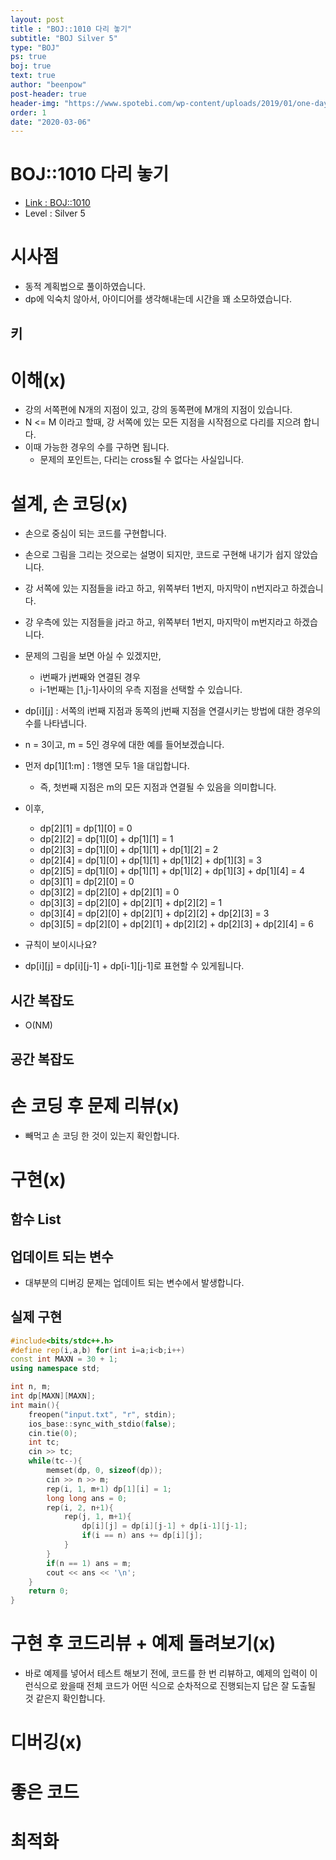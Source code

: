 ```yaml
---
layout: post
title : "BOJ::1010 다리 놓기"
subtitle: "BOJ Silver 5"
type: "BOJ"
ps: true
boj: true
text: true
author: "beenpow"
post-header: true
header-img: "https://www.spotebi.com/wp-content/uploads/2019/01/one-day-day-one-workout-motivation-spotebi.jpg"
order: 1
date: "2020-03-06"
---
```



# BOJ::1010 다리 놓기
- [Link : BOJ::1010](https://www.acmicpc.net/problem/1010)
- Level : Silver 5

# 시사점
- 동적 계획법으로 풀이하였습니다.
- dp에 익숙치 않아서, 아이디어를 생각해내는데 시간을 꽤 소모하였습니다.

## 키

# 이해(x)
- 강의 서쪽편에 N개의 지점이 있고, 강의 동쪽편에 M개의 지점이 있습니다.
- N <= M 이라고 할때, 강 서쪽에 있는 모든 지점을 시작점으로 다리를 지으려 합니다.
- 이때 가능한 경우의 수를 구하면 됩니다.
  - 문제의 포인트는, 다리는 cross될 수 없다는 사실입니다.

# 설계, 손 코딩(x)
- 손으로 중심이 되는 코드를 구현합니다.
- 손으로 그림을 그리는 것으로는 설명이 되지만, 코드로 구현해 내기가 쉽지 않았습니다.
- 강 서쪽에 있는 지점들을 i라고 하고, 위쪽부터 1번지, 마지막이 n번지라고 하겠습니다.
- 강 우측에 있는 지점들을 j라고 하고, 위쪽부터 1번지, 마지막이 m번지라고 하겠습니다.
- 문제의 그림을 보면 아실 수 있겠지만,
  - i번째가 j번째와 연결된 경우
  - i-1번째는 [1,j-1]사이의 우측 지점을 선택할 수 있습니다.

- dp[i][j] : 서쪽의 i번째 지점과 동쪽의 j번째 지점을 연결시키는 방법에 대한 경우의 수를 나타냅니다.
- n = 3이고, m = 5인 경우에 대한 예를 들어보겠습니다.
- 먼저 dp[1][1:m] : 1행엔 모두 1을 대입합니다. 
  - 즉, 첫번째 지점은 m의 모든 지점과 연결될 수 있음을 의미합니다.
- 이후,
  - dp[2][1] = dp[1][0] = 0
  - dp[2][2] = dp[1][0] + dp[1][1] = 1
  - dp[2][3] = dp[1][0] + dp[1][1] + dp[1][2] = 2
  - dp[2][4] = dp[1][0] + dp[1][1] + dp[1][2] + dp[1][3] = 3
  - dp[2][5] = dp[1][0] + dp[1][1] + dp[1][2] + dp[1][3] + dp[1][4] = 4
  - dp[3][1] = dp[2][0] = 0
  - dp[3][2] = dp[2][0] + dp[2][1] = 0
  - dp[3][3] = dp[2][0] + dp[2][1] + dp[2][2] = 1
  - dp[3][4] = dp[2][0] + dp[2][1] + dp[2][2] + dp[2][3] = 3
  - dp[3][5] = dp[2][0] + dp[2][1] + dp[2][2] + dp[2][3] + dp[2][4] = 6

- 규칙이 보이시나요?
- dp[i][j] = dp[i][j-1] + dp[i-1][j-1]로 표현할 수 있게됩니다.


## 시간 복잡도
- O(NM)

## 공간 복잡도

# 손 코딩 후 문제 리뷰(x)
- 빼먹고 손 코딩 한 것이 있는지 확인합니다.

# 구현(x)

## 함수 List 

## 업데이트 되는 변수
- 대부분의 디버깅 문제는 업데이트 되는 변수에서 발생합니다.

## 실제 구현 

```cpp
#include<bits/stdc++.h>
#define rep(i,a,b) for(int i=a;i<b;i++)
const int MAXN = 30 + 1;
using namespace std;

int n, m;
int dp[MAXN][MAXN];
int main(){
    freopen("input.txt", "r", stdin);
    ios_base::sync_with_stdio(false);
    cin.tie(0);
    int tc;
    cin >> tc;
    while(tc--){
        memset(dp, 0, sizeof(dp));
        cin >> n >> m;
        rep(i, 1, m+1) dp[1][i] = 1;
        long long ans = 0;
        rep(i, 2, n+1){
            rep(j, 1, m+1){
                dp[i][j] = dp[i][j-1] + dp[i-1][j-1];
                if(i == n) ans += dp[i][j];
            }
        }
        if(n == 1) ans = m;
        cout << ans << '\n';
    }
    return 0;
}
```

# 구현 후 코드리뷰 + 예제 돌려보기(x)
- 바로 예제를 넣어서 테스트 해보기 전에, 코드를 한 번 리뷰하고, 예제의 입력이 이런식으로 왔을때
  전체 코드가 어떤 식으로 순차적으로 진행되는지 답은 잘 도출될 것 같은지 확인합니다.

# 디버깅(x)

# 좋은 코드

# 최적화
